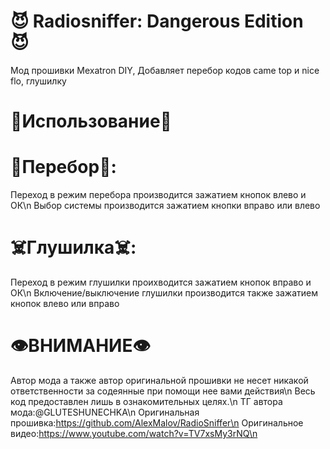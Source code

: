 # 😈 Radiosniffer: Dangerous Edition 😈
Мод прошивки Mexatron DIY, Добавляет перебор кодов came top и nice flo, глушилку
# 👾Использование👾
# 🤖Перебор🤖:
Переход в режим перебора производится зажатием кнопок влево и ОК\n
Выбор системы производится зажатием кнопки вправо или влево 
# ☠️Глушилка☠️:
Переход в режим глушилки проихводится зажатием кнопок вправо и ОК\n
Включение/выключение глушилки производится также зажатием кнопок влево или вправо
# 👁ВНИМАНИЕ👁
Автор мода а также автор оригинальной прошивки не несет никакой ответственности за содеянные при помощи нее вами действия\n
Весь код предоставлен лишь в ознакомительных целях.\n
ТГ автора мода:@GLUTESHUNECHKA\n
Оригинальная прошивка:https://github.com/AlexMalov/RadioSniffer\n
Оригинальное видео:https://www.youtube.com/watch?v=TV7xsMy3rNQ\n
